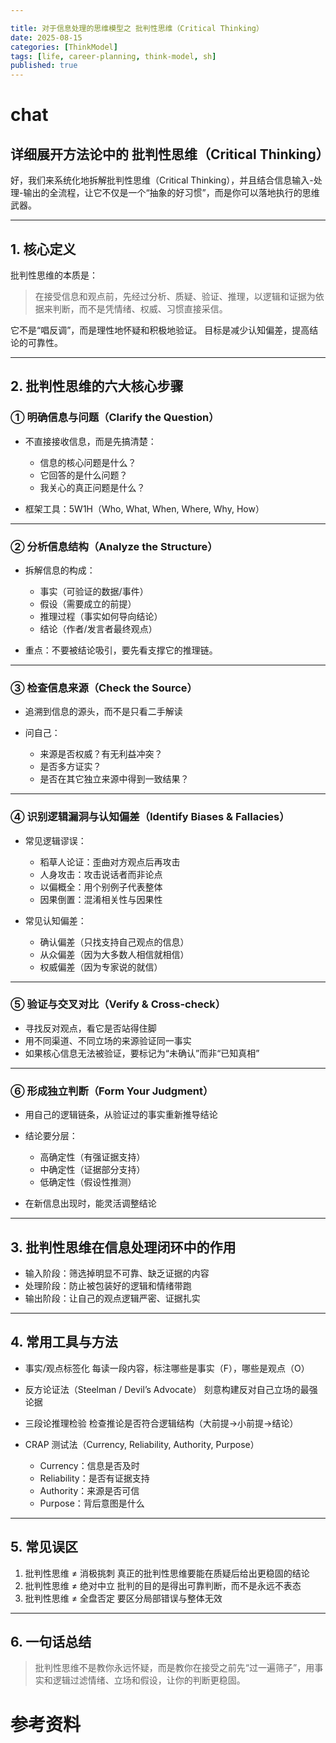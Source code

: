 ```yaml
---

title: 对于信息处理的思维模型之 批判性思维（Critical Thinking）
date: 2025-08-15
categories: [ThinkModel]
tags: [life, career-planning, think-model, sh]
published: true
---
```




# chat

## 详细展开方法论中的 批判性思维（Critical Thinking）

好，我们来系统化地拆解批判性思维（Critical Thinking），并且结合信息输入-处理-输出的全流程，让它不仅是一个“抽象的好习惯”，而是你可以落地执行的思维武器。

---

## 1. 核心定义

批判性思维的本质是：

> 在接受信息和观点前，先经过分析、质疑、验证、推理，以逻辑和证据为依据来判断，而不是凭情绪、权威、习惯直接采信。

它不是“唱反调”，而是理性地怀疑和积极地验证。
目标是减少认知偏差，提高结论的可靠性。

---

## 2. 批判性思维的六大核心步骤

### ① 明确信息与问题（Clarify the Question）

* 不直接接收信息，而是先搞清楚：

  * 信息的核心问题是什么？
  * 它回答的是什么问题？
  * 我关心的真正问题是什么？
* 框架工具：5W1H（Who, What, When, Where, Why, How）

---

### ② 分析信息结构（Analyze the Structure）

* 拆解信息的构成：

  * 事实（可验证的数据/事件）
  * 假设（需要成立的前提）
  * 推理过程（事实如何导向结论）
  * 结论（作者/发言者最终观点）
* 重点：不要被结论吸引，要先看支撑它的推理链。

---

### ③ 检查信息来源（Check the Source）

* 追溯到信息的源头，而不是只看二手解读
* 问自己：

  * 来源是否权威？有无利益冲突？
  * 是否多方证实？
  * 是否在其它独立来源中得到一致结果？

---

### ④ 识别逻辑漏洞与认知偏差（Identify Biases & Fallacies）

* 常见逻辑谬误：

  * 稻草人论证：歪曲对方观点后再攻击
  * 人身攻击：攻击说话者而非论点
  * 以偏概全：用个别例子代表整体
  * 因果倒置：混淆相关性与因果性
* 常见认知偏差：

  * 确认偏差（只找支持自己观点的信息）
  * 从众偏差（因为大多数人相信就相信）
  * 权威偏差（因为专家说的就信）

---

### ⑤ 验证与交叉对比（Verify & Cross-check）

* 寻找反对观点，看它是否站得住脚
* 用不同渠道、不同立场的来源验证同一事实
* 如果核心信息无法被验证，要标记为“未确认”而非“已知真相”

---

### ⑥ 形成独立判断（Form Your Judgment）

* 用自己的逻辑链条，从验证过的事实重新推导结论
* 结论要分层：

  * 高确定性（有强证据支持）
  * 中确定性（证据部分支持）
  * 低确定性（假设性推测）
* 在新信息出现时，能灵活调整结论

---

## 3. 批判性思维在信息处理闭环中的作用

* 输入阶段：筛选掉明显不可靠、缺乏证据的内容
* 处理阶段：防止被包装好的逻辑和情绪带跑
* 输出阶段：让自己的观点逻辑严密、证据扎实

---

## 4. 常用工具与方法

* 事实/观点标签化
  每读一段内容，标注哪些是事实（F），哪些是观点（O）
* 反方论证法（Steelman / Devil’s Advocate）
  刻意构建反对自己立场的最强论据
* 三段论推理检验
  检查推论是否符合逻辑结构（大前提→小前提→结论）
* CRAP 测试法（Currency, Reliability, Authority, Purpose）

  * Currency：信息是否及时
  * Reliability：是否有证据支持
  * Authority：来源是否可信
  * Purpose：背后意图是什么

---

## 5. 常见误区

1. 批判性思维 ≠ 消极挑刺
   真正的批判性思维要能在质疑后给出更稳固的结论
2. 批判性思维 ≠ 绝对中立
   批判的目的是得出可靠判断，而不是永远不表态
3. 批判性思维 ≠ 全盘否定
   要区分局部错误与整体无效

---

## 6. 一句话总结

> 批判性思维不是教你永远怀疑，而是教你在接受之前先“过一遍筛子”，用事实和逻辑过滤情绪、立场和假设，让你的判断更稳固。



# 参考资料

